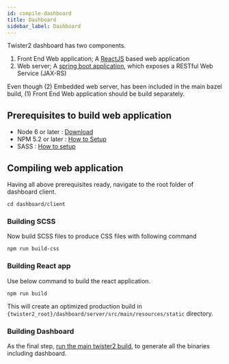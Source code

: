```yaml
---
id: compile-dashboard
title: Dashboard
sidebar_label: Dashboard
---
```


Twister2 dashboard has two components.

1. Front End Web application; A [ReactJS](https://reactjs.org/) based web application
2. Web server; A [spring boot application](https://spring.io/projects/spring-boot), which exposes a RESTful Web Service (JAX-RS)

Even though (2) Embedded web server, has been included in the main bazel build, (1) Front End Web application should be build separately.

## Prerequisites to build web application

* Node 6 or later : [Download](https://nodejs.org/en/download/)
* NPM 5.2 or later : [How to Setup](https://www.npmjs.com/get-npm)
* SASS : [How to setup](https://sass-lang.com/install)

## Compiling web application

Having all above prerequisites ready, navigate to the root folder of dashboard client.

```cd dashboard/client```

### Building SCSS

Now build SCSS files to produce CSS files with following command

```npm run build-css```

### Building React app

Use below command to build the react application.

```npm run build```

This will create an optimized production build in ```{twister2_root}/dashboard/server/src/main/resources/static``` directory.

### Building Dashboard

As the final step, [run the main twister2 build](compiling.md), to generate all the binaries including dashboard.
